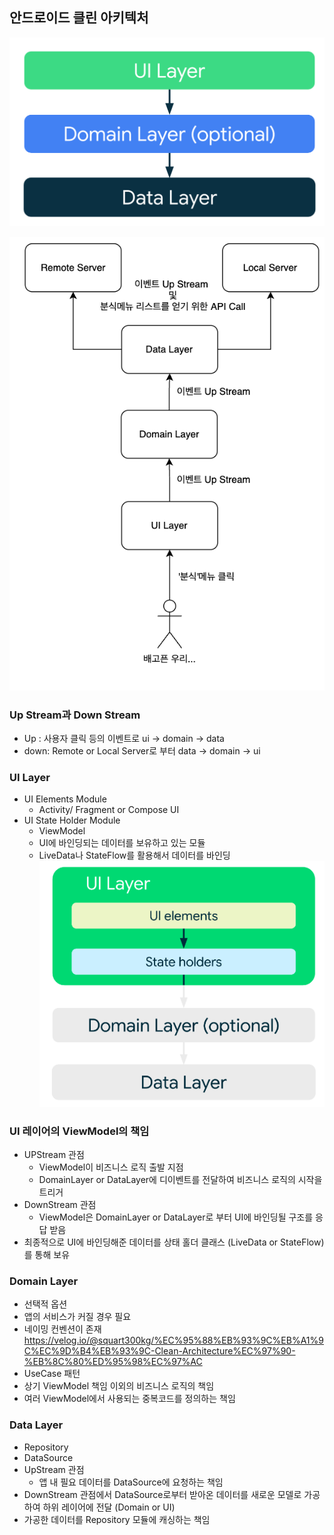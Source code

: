 

## 안드로이드 클린 아키텍처

![img_4.png](img_4.png)

![img_5.png](img_5.png)

### Up Stream과 Down Stream
- Up : 사용자 클릭 등의 이벤트로 ui -> domain -> data
- down: Remote or Local Server로 부터 data -> domain -> ui

### UI Layer

- UI Elements Module
  - Activity/ Fragment or Compose UI
- UI State Holder Module
  - ViewModel
  - UI에 바인딩되는 데이터를 보유하고 있는 모듈 
  - LiveData나 StateFlow를 활용해서 데이터를 바인딩 
![img_6.png](img_6.png)

### UI 레이어의 ViewModel의 책임

- UPStream 관점 
  - ViewModel이 비즈니스 로직 출발 지점
  - DomainLayer or DataLayer에 디이벤트를 전달하여 비즈니스 로직의 시작을 트리거
- DownStream 관점
  - ViewModel은 DomainLayer or DataLayer로 부터 UI에 바인딩될 구조를 응답 받음
- 최종적으로 UI에 바인딩해준 데이터를 상태 홀더 클래스 (LiveData or StateFlow)를 통해 보유



### Domain Layer

- 선택적 옵션 
- 앱의 서비스가 커질 경우 필요
- 네이밍 컨벤션이 존재
https://velog.io/@squart300kg/%EC%95%88%EB%93%9C%EB%A1%9C%EC%9D%B4%EB%93%9C-Clean-Architecture%EC%97%90-%EB%8C%80%ED%95%98%EC%97%AC
- UseCase 패턴
- 상기 ViewModel 책임 이외의 비즈니스 로직의 책임
- 여러 ViewModel에서 사용되는 중복코드를 정의하는 책임


### Data Layer

- Repository
- DataSource
- UpStream 관점 
  - 앱 내 필요 데이터를 DataSource에 요청하는 책임
- DownStream 관점에서 DataSource로부터 받아온 데이터를 새로운 모델로 가공하여 
  하위 레이어에 전달 (Domain or UI)
- 가공한 데이터를 Repository 모듈에 캐싱하는 책임 
